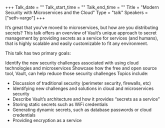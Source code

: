 +++
Talk_date = ""
Talk_start_time = ""
Talk_end_time = ""
Title = "Modern Security with Microservices and the Cloud"
Type = "talk"
Speakers = ["seth-vargo"]
+++

It’s great that you’ve moved to microservices, but how are you distributing secrets? This talk offers an overview of Vault’s unique approach to secret management by providing secrets as a service for services (and humans), that is highly scalable and easily customizable to fit any environment.

This talk has two primary goals:

Identify the new security challenges associated with using cloud technologies and microservices
Showcase how the free and open source tool, Vault, can help reduce those security challenges
Topics include:

- Discussion of traditional security (perimeter security, firewalls, etc)
- Identifying new challenges and solutions in cloud and microservices security
- Describe Vault’s architecture and how it provides “secrets as a service”
- Storing static secrets such as WiFi credentials
- Generating dynamic secrets, such as database passwords or cloud credentials
- Providing encryption as a service
